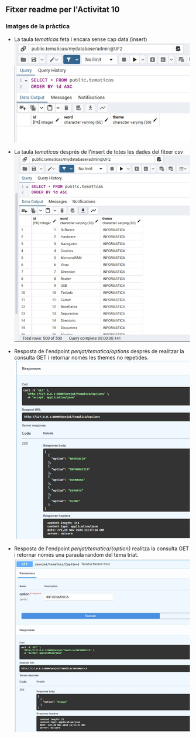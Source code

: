 ## Fitxer readme per l'Activitat 10

### Imatges de la pràctica

+ La taula _tematicas_ feta i encara sense cap data (insert)
![taula tematicas empty](tabla_tematicas_vacia.jpg)

+ La taula _tematicas_ després de l'insert de totes les dades del fitxer csv
![taula tematicas amb dades](tabla_tematicas_plena.jpg)

+ Resposta de l'endpoint _penjat/tematica/options_ després de realitzar la consulta GET i retornar només les themes no repetides.
![resposta endpoint penjat tematica options](endpoint%20penjat_tematica_options.jpg)

+ Resposta de l'endpoint _penjat/tematica/{option}_ realitza la consulta GET i retornar només una paraula random del tema triat.
![resposta endpoint penjat mot random](endpoint%20penjat_tematica_random_word.jpg)


